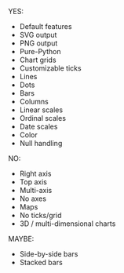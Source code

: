 YES:

* Default features
* SVG output
* PNG output
* Pure-Python
* Chart grids
* Customizable ticks
* Lines
* Dots
* Bars
* Columns
* Linear scales
* Ordinal scales
* Date scales
* Color
* Null handling

NO:

* Right axis
* Top axis
* Multi-axis
* No axes
* Maps
* No ticks/grid
* 3D / multi-dimensional charts

MAYBE:

* Side-by-side bars
* Stacked bars
